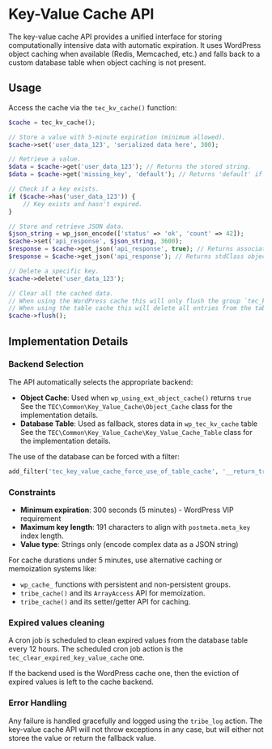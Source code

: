 # Key-Value Cache API

The key-value cache API provides a unified interface for storing computationally intensive data with automatic expiration. It uses WordPress object caching when available (Redis, Memcached, etc.) and falls back to a custom database table when object caching is not present.

## Usage

Access the cache via the `tec_kv_cache()` function:

```php
$cache = tec_kv_cache();

// Store a value with 5-minute expiration (minimum allowed).
$cache->set('user_data_123', 'serialized data here', 300);

// Retrieve a value.
$data = $cache->get('user_data_123'); // Returns the stored string.
$data = $cache->get('missing_key', 'default'); // Returns 'default' if not found.

// Check if a key exists.
if ($cache->has('user_data_123')) {
    // Key exists and hasn't expired.
}

// Store and retrieve JSON data.
$json_string = wp_json_encode(['status' => 'ok', 'count' => 42]);
$cache->set('api_response', $json_string, 3600);
$response = $cache->get_json('api_response', true); // Returns associative array.
$response = $cache->get_json('api_response'); // Returns stdClass object.

// Delete a specific key.
$cache->delete('user_data_123');

// Clear all the cached data.
// When using the WordPress cache this will only flush the group `tec_kv_cache`.
// When using the table cache this will delete all entries from the table.
$cache->flush();
```

## Implementation Details

### Backend Selection

The API automatically selects the appropriate backend:
- **Object Cache**: Used when `wp_using_ext_object_cache()` returns `true`
  See the `TEC\Common\Key_Value_Cache\Object_Cache` class for the implementation details.
- **Database Table**: Used as fallback, stores data in `wp_tec_kv_cache` table
  See the `TEC\Common\Key_Value_Cache\Key_Value_Cache_Table` class for the implementation details.

The use of the database can be forced with a filter:
```php
add_filter('tec_key_value_cache_force_use_of_table_cache', '__return_true');
```

### Constraints

- **Minimum expiration**: 300 seconds (5 minutes) - WordPress VIP requirement
- **Maximum key length**: 191 characters to align with `postmeta.meta_key` index length.
- **Value type**: Strings only (encode complex data as a JSON string)

For cache durations under 5 minutes, use alternative caching or memoization systems like:
- `wp_cache_` functions with persistent and non-persistent groups.
- `tribe_cache()` and its `ArrayAccess` API for memoization.
- `tribe_cache()` and its setter/getter API for caching.

### Expired values cleaning

A cron job is scheduled to clean expired values from the database table every 12 hours.
The scheduled cron job action is the `tec_clear_expired_key_value_cache` one.

If the backend used is the WordPress cache one, then the eviction of expired values is left to the cache backend.

### Error Handling

Any failure is handled gracefully and logged using the `tribe_log` action.
The key-value cache API will not throw exceptions in any case, but will either not storee the value or return the fallback value.

